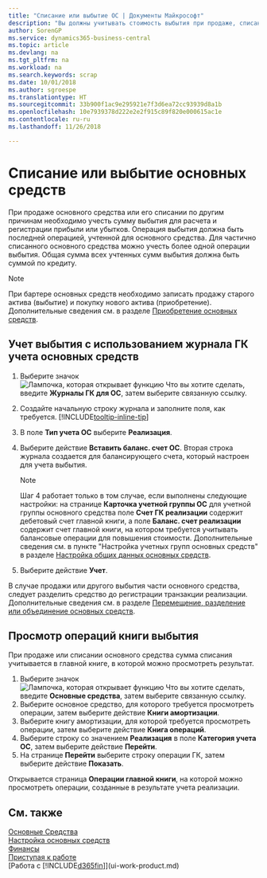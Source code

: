 ```yaml
---
title: "Списание или выбытие ОС | Документы Майкрософт"
description: "Вы должны учитывать стоимость выбытия при продаже, списании или отбраковке основных средств."
author: SorenGP
ms.service: dynamics365-business-central
ms.topic: article
ms.devlang: na
ms.tgt_pltfrm: na
ms.workload: na
ms.search.keywords: scrap
ms.date: 10/01/2018
ms.author: sgroespe
ms.translationtype: HT
ms.sourcegitcommit: 33b900f1ac9e295921e7f3d6ea72cc93939d8a1b
ms.openlocfilehash: 10e7939378d222e2e2f915c89f820e000615ac1e
ms.contentlocale: ru-ru
ms.lasthandoff: 11/26/2018

---
```

# <a name="dispose-of-or-retire-fixed-assets"></a>Списание или выбытие основных средств
При продаже основного средства или его списании по другим причинам необходимо учесть сумму выбытия для расчета и регистрации прибыли или убытков. Операция выбытия должна быть последней операцией, учтенной для основного средства. Для частично списанного основного средства можно учесть более одной операции выбытия. Общая сумма всех учтенных сумм выбытия должна быть суммой по кредиту.  

> [!NOTE]  
>   При бартере основных средств необходимо записать продажу старого актива (выбытие) и покупку нового актива (приобретение). Дополнительные сведения см. в разделе [Приобретение основных средств](fa-how-acquire.md).  

## <a name="to-post-a-disposal-from-the-fixed-asset-gl-journal"></a>Учет выбытия с использованием журнала ГК учета основных средств
1. Выберите значок ![Лампочка, которая открывает функцию Что вы хотите сделать](media/ui-search/search_small.png "Что вы хотите сделать"), введите **Журналы ГК для ОС**, затем выберите связанную ссылку.  
2. Создайте начальную строку журнала и заполните поля, как требуется. [!INCLUDE[tooltip-inline-tip](includes/tooltip-inline-tip_md.md)]  
3. В поле **Тип учета ОС** выберите **Реализация**.  
4. Выберите действие **Вставить баланс. счет ОС**. Вторая строка журнала создается для балансирующего счета, который настроен для учета выбытия.  

    > [!NOTE]  
    >   Шаг 4 работает только в том случае, если выполнены следующие настройки: на странице **Карточка учетной группы ОС** для учетной группы основного средства поле **Счет ГК реализации** содержит дебетовый счет главной книги, а поле **Баланс. счет реализации** содержит счет главной книги, на котором требуется учитывать балансовые операции для повышения стоимости. Дополнительные сведения см. в пункте "Настройка учетных групп основных средств" в разделе [Настройка общих данных основных средств](fa-how-setup-general.md).  
5. Выберите действие **Учет**.  

В случае продажи или другого выбытия части основного средства, следует разделить средство до регистрации транзакции реализации. Дополнительные сведения см. в разделе [Перемещение, разделение или объединение основных средств](fa-how-trans-split-combine.md).  

## <a name="to-view-disposal-ledger-entries"></a>Просмотр операций книги выбытия
При продаже или списании основного средства сумма списания учитывается в главной книге, в которой можно просмотреть результат.  

1. Выберите значок ![Лампочка, которая открывает функцию Что вы хотите сделать](media/ui-search/search_small.png "Что вы хотите сделать"), введите **Основные средства**, затем выберите связанную ссылку.  
2. Выберите основное средство, для которого требуется просмотреть операции, затем выберите действие **Книги амортизации**.  
3. Выберите книгу амортизации, для которой требуется просмотреть операции, затем выберите действие **Книга операций**.  
4. Выберите строку со значением **Реализация** в поле **Категория учета ОС**, затем выберите действие **Перейти**.  
5. На странице **Перейти** выберите строку операции ГК, затем выберите действие **Показать**.  

Открывается страница **Операции главной книги**, на которой можно просмотреть операции, созданные в результате учета реализации.  

## <a name="see-also"></a>См. также
[Основные Средства](fa-manage.md)  
[Настройка основных средств](fa-setup.md)  
[Финансы](finance.md)  
[Приступая к работе](product-get-started.md)  
[Работа с [!INCLUDE[d365fin](includes/d365fin_md.md)]](ui-work-product.md)

